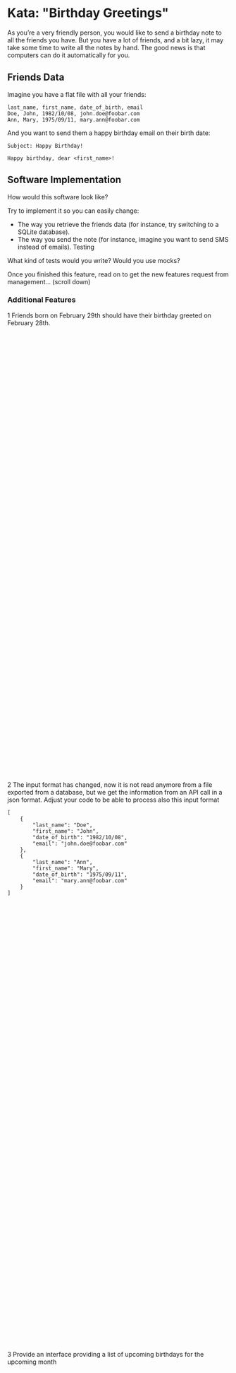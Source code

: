 # Kata: "Birthday Greetings"

As you’re a very friendly person, you would like to send a birthday note to all the friends you have. But you have a lot of friends, and a bit lazy, it may take some time to write all the notes by hand.
The good news is that computers can do it automatically for you.


## Friends Data

Imagine you have a flat file with all your friends:

```
last_name, first_name, date_of_birth, email
Doe, John, 1982/10/08, john.doe@foobar.com
Ann, Mary, 1975/09/11, mary.ann@foobar.com
```


And you want to send them a happy birthday email on their birth date:

```
Subject: Happy Birthday!

Happy birthday, dear <first_name>!
```


## Software Implementation

How would this software look like? 

Try to implement it so you can easily change:
- The way you retrieve the friends data (for instance, try switching to a SQLite database).
- The way you send the note (for instance, imagine you want to send SMS instead of emails).
Testing

What kind of tests would you write? Would you use mocks?


Once you finished this feature, read on to get the new features request from management… (scroll down)

### Additional Features
1 Friends born on February 29th should have their birthday greeted on February 28th.
<div style="height: 1000px;"></div>






























2 The input format has changed, now it is not read anymore from a file exported from a database, but we get the information from an API call in a json format. Adjust your code to be able to process also this input format
```
[
    {
        "last_name": "Doe",
        "first_name": "John",
        "date_of_birth": "1982/10/08",
        "email": "john.doe@foobar.com"
    },
    {
        "last_name": "Ann",
        "first_name": "Mary",
        "date_of_birth": "1975/09/11",
        "email": "mary.ann@foobar.com"
    }
]

```

<div style="height: 1000px;"></div>


































3 Provide an interface providing a list of upcoming birthdays for the upcoming month
<div style="height: 1000px;"></div>



































4 Oh shit, some mistake happened. Unfortunately we use DDD (Domain Driven Design) only for the technical part, not for the requirements.. we misunderstood the last feature
-> send a list of upcoming birthdays for the upcoming week
<div style="height: 1000px;"></div>



































5 Send a Birthday Reminder note when it is someone else birthday :
```
Subject: Birthday Reminder

Dear <first_name>,

Today is <someone_else_first_name> <someone_else_last_name>'s birthday.

Don't forget to send him a message!
```
<div style="height: 1000px;"></div>



































6 Send a single Birthday Reminder note
```
Subject: Birthday Reminder

Dear <first_name>,

Today is <full_name_1>, <full_name_2>, and <full_name_3>'s birthday. 

Don't forget to send them a message!
```
